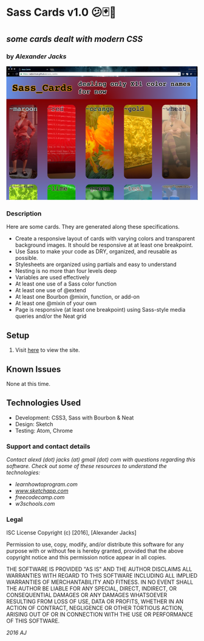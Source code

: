 
# Sass Cards v1.0 :confused::black_joker::punch:
## _some cards dealt with modern CSS_
### by _Alexander Jacks_

![screenshot](/img/screenshot.png)
### Description
Here are some cards. They are generated along these specifications.

* Create a responsive layout of cards with varying colors and transparent background images. It should be responsive at at least one breakpoint.
* Use Sass to make your code as DRY, organized, and reusable as possible.
* Stylesheets are organized using partials and easy to understand
* Nesting is no more than four levels deep
* Variables are used effectively
* At least one use of a Sass color function
* At least one use of @extend
* At least one Bourbon @mixin, function, or add-on
* At least one @mixin of your own
* Page is responsive (at least one breakpoint) using Sass-style media queries and/or the Neat grid

## Setup
1. Visit [here](https://adjectival.github.io/sass_cards/) to view the site.

## Known Issues
None at this time.

## Technologies Used
- Development: CSS3, Sass with Bourbon & Neat
- Design: Sketch
- Testing: Atom, Chrome

### Support and contact details
_Contact alexd (dot) jacks (at) gmail (dot) com with questions regarding this software.
Check out some of these resources to understand the technologies:_
- _learnhowtoprogram.com_
- _www.sketchapp.com_
- _freecodecamp.com_
- _w3schools.com_

### Legal
ISC License
Copyright (c) [2016], [Alexander Jacks]

Permission to use, copy, modify, and/or distribute this software for any purpose with or without fee is hereby granted, provided that the above copyright notice and this permission notice appear in all copies.

THE SOFTWARE IS PROVIDED "AS IS" AND THE AUTHOR DISCLAIMS ALL WARRANTIES WITH REGARD TO THIS SOFTWARE INCLUDING ALL IMPLIED WARRANTIES OF MERCHANTABILITY AND FITNESS. IN NO EVENT SHALL THE AUTHOR BE LIABLE FOR ANY SPECIAL, DIRECT, INDIRECT, OR CONSEQUENTIAL DAMAGES OR ANY DAMAGES WHATSOEVER RESULTING FROM LOSS OF USE, DATA OR PROFITS, WHETHER IN AN ACTION OF CONTRACT, NEGLIGENCE OR OTHER TORTIOUS ACTION, ARISING OUT OF OR IN CONNECTION WITH THE USE OR PERFORMANCE OF THIS SOFTWARE.

*2016 AJ*
